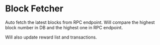 # Block Fetcher

Auto fetch the latest blocks from RPC endpoint. Will compare the highest block number in DB and the highest one in RPC endpoint.

Will also update reward list and transactions.

